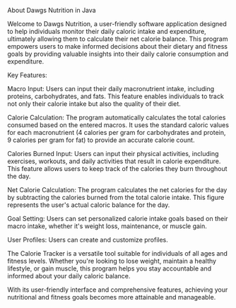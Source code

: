About Dawgs Nutrition in Java 

Welcome to Dawgs Nutrition, a user-friendly software application designed to help individuals monitor their daily caloric intake and expenditure, ultimately allowing them to calculate their net calorie balance. This program empowers users to make informed decisions about their dietary and fitness goals by providing valuable insights into their daily calorie consumption and expenditure.

Key Features:

Macro Input: Users can input their daily macronutrient intake, including proteins, carbohydrates, and fats. This feature enables individuals to track not only their calorie intake but also the quality of their diet.

Calorie Calculation: The program automatically calculates the total calories consumed based on the entered macros. It uses the standard caloric values for each macronutrient (4 calories per gram for carbohydrates and protein, 9 calories per gram for fat) to provide an accurate calorie count.

Calories Burned Input: Users can input their physical activities, including exercises, workouts, and daily activities that result in calorie expenditure. This feature allows users to keep track of the calories they burn throughout the day.

Net Calorie Calculation: The program calculates the net calories for the day by subtracting the calories burned from the total calorie intake. This figure represents the user's actual caloric balance for the day.

Goal Setting: Users can set personalized calorie intake goals based on their macro intake, whether it's weight loss, maintenance, or muscle gain.

User Profiles: Users can create and customize profiles.

The Calorie Tracker is a versatile tool suitable for individuals of all ages and fitness levels. Whether you're looking to lose weight, maintain a healthy lifestyle, or gain muscle, this program helps you stay accountable and informed about your daily caloric balance.

With its user-friendly interface and comprehensive features, achieving your nutritional and fitness goals becomes more attainable and manageable.
